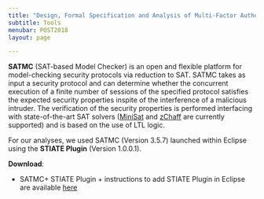 ```yaml
---
title: "Design, Formal Specification and Analysis of Multi-Factor Authentication Solutions with a Single Sign-On Experience"
subtitle: Tools
menubar: POST2018
layout: page

---
```


**SATMC** (SAT-based Model Checker) is an open and flexible platform for model-checking security protocols via reduction to SAT.  SATMC takes as input a security protocol and can determine whether the concurrent execution of a  finite number of sessions of the specified protocol satisfies the expected security properties inspite of the interference of a malicious intruder. The verification of the security properties is performed interfacing with state-of-the-art SAT solvers ([MiniSat](http://minisat.se) and [zChaff](http://www.ee.princeton.edu/~chaff/zchaff.html) are currently supported) and is based on the use of LTL logic.

For our analyses, we used SATMC (Version 3.5.7) launched within Eclipse using the **STIATE Plugin** (Version 1.0.0.1). 

**Download**:
- SATMC+ STIATE Plugin + instructions to add STIATE Plugin in Eclipse are available [here](https://drive.google.com/file/d/1NKFozkgu_xFsek-CbZS0B2GrQPVErHDi/view?usp=sharing)